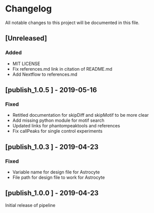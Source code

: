 # Changelog

All notable changes to this project will be documented in this file.

## [Unreleased]
### Added
- MIT LICENSE
- Fix references.md link in citation of README.md
- Add Nextflow to references.md

## [publish_1.0.5 ] - 2019-05-16
### Fixed
- Retitled documentation for skipDiff and skipMotif to be more clear
- Add missing python module for motif search
- Updated links for phantompeaktools and references
- Fix callPeaks for single control experiments

## [publish_1.0.3 ] - 2019-04-23
### Fixed
- Variable name for design file for Astrocyte
- File path for design file to work for Astrocyte

## [publish_1.0.0 ] - 2019-04-23
Initial release of pipeline
